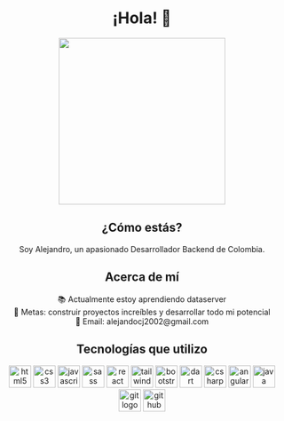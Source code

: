 <h1 align="center">¡Hola! 👋</h1>

<p align="center">
  <img src="https://media.giphy.com/media/3o7abKhOpu0NwenH3O/giphy.gif" width="300">
</p>

<h2 align="center">¿Cómo estás?</h2>

<p align="center">Soy Alejandro, un apasionado Desarrollador Backend de Colombia.</p>

<h2 align="center">Acerca de mí</h2>

<p align="center">
  📚 Actualmente estoy aprendiendo dataserver<br>
  🎯 Metas: construir proyectos increíbles y desarrollar todo mi potencial<br>
  📧 Email: alejandocj2002@gmail.com
</p>

<h2 align="center">Tecnologías que utilizo</h2>

<p align="center">
  <img src="https://cdn.jsdelivr.net/gh/devicons/devicon/icons/html5/html5-original.svg" height="40" alt="html5 logo" />
  <img src="https://cdn.jsdelivr.net/gh/devicons/devicon/icons/css3/css3-original.svg" height="40" alt="css3 logo" />
  <img src="https://cdn.jsdelivr.net/gh/devicons/devicon/icons/javascript/javascript-original.svg" height="40" alt="javascript logo" />
  <img src="https://cdn.jsdelivr.net/gh/devicons/devicon/icons/sass/sass-original.svg" height="40" alt="sass logo" />
  <img src="https://cdn.jsdelivr.net/gh/devicons/devicon/icons/react/react-original.svg" height="40" alt="react logo" />
  <img src="https://cdn.jsdelivr.net/gh/devicons/devicon/icons/tailwindcss/tailwindcss-original-wordmark.svg" height="40" alt="tailwindcss logo" />
  <img src="https://cdn.jsdelivr.net/gh/devicons/devicon/icons/bootstrap/bootstrap-plain.svg" height="40" alt="bootstrap logo" />
  <img src="https://cdn.jsdelivr.net/gh/devicons/devicon/icons/dart/dart-original.svg" height="40" alt="dart logo" />
  <img src="https://cdn.jsdelivr.net/gh/devicons/devicon/icons/csharp/csharp-original.svg" height="40" alt="csharp logo" />
  <img src="https://cdn.jsdelivr.net/gh/devicons/devicon/icons/angularjs/angularjs-original.svg" height="40" alt="angular logo" />
  <img src="https://cdn.jsdelivr.net/gh/devicons/devicon/icons/java/java-original.svg" height="40" alt="java logo" />
  <img src="https://cdn.jsdelivr.net/gh/devicons/devicon/icons/git/git-original.svg" height="40" alt="git logo" />
  <img src="https://cdn.jsdelivr.net/gh/devicons/devicon/icons/github/github-original.svg" height="40" alt="github logo" />
</p>

